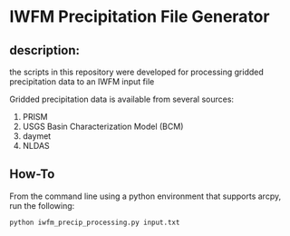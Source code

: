 # IWFM Precipitation File Generator

## **description:**
the scripts in this repository were developed for processing gridded precipitation data to an IWFM input file

Gridded precipitation data is available from several sources:

1. PRISM
2. USGS Basin Characterization Model (BCM)
3. daymet
4. NLDAS

## **How-To**

From the command line using a python environment that supports arcpy, run the following:

```bash
python iwfm_precip_processing.py input.txt
```